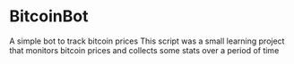 # BitcoinBot
A simple bot to track bitcoin prices
This script was a small learning project that monitors bitcoin prices and collects some stats over a period of time
